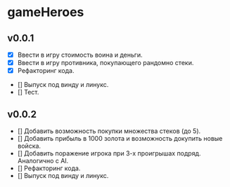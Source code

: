 # gameHeroes


## v0.0.1
- [x] Ввести в игру стоимость воина и деньги.
- [x] Ввести в игру противника, покупающего рандомно стеки.
- [x] Рефакторинг кода.
- [] Выпуск под винду и линукс.
- [] Тест.

## v0.0.2
- [] Добавить возможность покупки множества стеков (до 5).
- [] Добавить прибыль в 1000 золота и возможность докупить новые войска.
- [] Добавить поражение игрока при 3-х проигрышах подряд. Аналогично с AI.
- [] Рефакторинг кода.
- [] Выпуск под винду и линукс.
